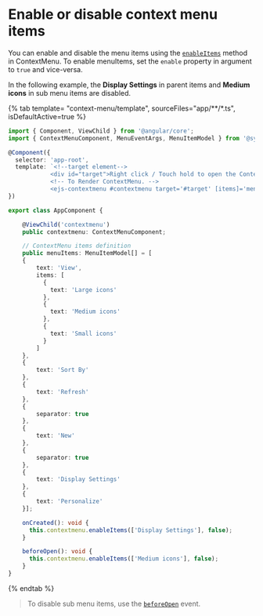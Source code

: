 # Enable or disable context menu items

You can enable and disable the menu items using the [`enableItems`](../../api/menu#enableitems) method in ContextMenu. To enable menuItems, set the `enable` property in argument to `true` and vice-versa.

In the following example, the **Display Settings** in parent items and **Medium icons** in sub menu items are disabled.

{% tab template= "context-menu/template", sourceFiles="app/**/*.ts", isDefaultActive=true %}

```typescript
import { Component, ViewChild } from '@angular/core';
import { ContextMenuComponent, MenuEventArgs, MenuItemModel } from '@syncfusion/ej2-angular-navigations';

@Component({
  selector: 'app-root',
  template: `<!--target element-->
            <div id="target">Right click / Touch hold to open the ContextMenu</div>
            <!-- To Render ContextMenu. -->
            <ejs-contextmenu #contextmenu target='#target' [items]='menuItems' (created)='onCreated()' (beforeOpen)='beforeOpen()'></ejs-contextmenu>`
})

export class AppComponent {

    @ViewChild('contextmenu')
    public contextmenu: ContextMenuComponent;

    // ContextMenu items definition
    public menuItems: MenuItemModel[] = [
    {
        text: 'View',
        items: [
          {
            text: 'Large icons'
          },
          {
            text: 'Medium icons'
          },
          {
            text: 'Small icons'
          }
        ]
    },
    {
        text: 'Sort By'
    },
    {
        text: 'Refresh'
    },
    {
        separator: true
    },
    {
        text: 'New'
    },
    {
        separator: true
    },
    {
        text: 'Display Settings'
    },
    {
        text: 'Personalize'
    }];

    onCreated(): void {
      this.contextmenu.enableItems(['Display Settings'], false);
    }

    beforeOpen(): void {
      this.contextmenu.enableItems(['Medium icons'], false);
    }
}
```

{% endtab %}

> To disable sub menu items, use the [`beforeOpen`](../../api/menu#beforeopen) event.